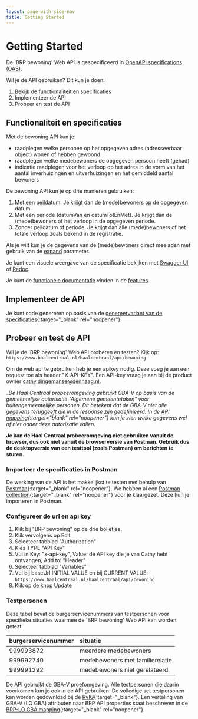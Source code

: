 ```yaml
---
layout: page-with-side-nav
title: Getting Started
---
```

# Getting Started

De 'BRP bewoning' Web API is gespecificeerd in [OpenAPI specifications (OAS)](https://swagger.io/specification/).

Wil je de API gebruiken? Dit kun je doen:

1. Bekijk de functionaliteit en specificaties
2. Implementeer de API
3. Probeer en test de API

## Functionaliteit en specificaties
Met de bewoning API kun je:
* raadplegen welke personen op het opgegeven adres (adresseerbaar object) wonen of hebben gewoond
* raadplegen welke medebewoners de opgegeven persoon heeft (gehad)
* indicatie raadplegen voor het verloop op het adres in de vorm van het aantal inverhuizingen en uitverhuizingen en het gemiddeld aantal bewoners

De bewoning API kun je op drie manieren gebruiken:
1. Met een peildatum. Je krijgt dan de (mede)bewoners op de opgegeven datum.
2. Met een periode (datumVan en datumTotEnMet). Je krijgt dan de (mede)bewoners of het verloop in de opgegeven periode.
3. Zonder peildatum of periode. Je krijgt dan alle (mede)bewoners of het totale verloop zoals bekend in de registratie.

Als je wilt kun je de gegevens van de (mede)bewoners direct meeladen met gebruik van de [expand](https://github.com/VNG-Realisatie/Haal-Centraal-common/blob/v1.1.0/features/expand.feature) parameter.

Je kunt een visuele weergave van de specificatie bekijken met [Swagger UI](https://vng-realisatie.github.io/Haal-Centraal-BRP-bewoning/swagger-ui) of [Redoc](https://vng-realisatie.github.io/Haal-Centraal-BRP-bewoning/redoc).

Je kunt de [functionele documentatie](./features) vinden in de [features](./features).

## Implementeer de API

Je kunt code genereren op basis van de [genereervariant van de specificaties](https://github.com/VNG-Realisatie/Haal-Centraal-BRP-bewoning/blob/master/specificatie/genereervariant/openapi.yaml){:target="_blank" rel="noopener"}.

## Probeer en test de API
Wil je de 'BRP bewoning' Web API proberen en testen? Kijk op: `https://www.haalcentraal.nl/haalcentraal/api/bewoning`

Om de web api te gebruiken heb je een apikey nodig. Deze voeg je aan een request toe als header "X-API-KEY". Een API-key vraag je aan bij de product owner [cathy.dingemanse@denhaag.nl](mailto:cathy.dingemanse@denhaag.nl).

__De Haal Centraal probeeromgeving gebruikt GBA-V op basis van de gemeentelijke autorisatie "Algemene gemeentetaken" voor buitengemeentelijke personen. Dit betekent dat de GBA-V niet alle gegevens teruggeeft die in de response zijn gedefinieerd. In de [API mapping](https://github.com/VNG-Realisatie/Haal-Centraal-BRP-bevragen/blob/master/docs/BRP-LO%20GBA%20mapping.xlsx?raw=true){:target="_blank" rel="noopener"} kun je zien welke gegevens wel of niet onder deze autorisatie vallen.__

__Je kan de Haal Centraal probeeromgeving niet gebruiken vanuit de browser, dus ook niet vanuit de browserversie van Postman. Gebruik dus de desktopversie van een testtool (zoals Postman) om berichten te sturen.__

### Importeer de specificaties in Postman

De werking van de API is het makkelijkst te testen met behulp van [Postman](https://www.getpostman.com/){:target="_blank" rel="noopener"}. We hebben al een [Postman collection](https://github.com/VNG-Realisatie/Haal-Centraal-BRP-bewoning/blob/master/test/BRP-Bewoning-postman-collection.json){:target="_blank" rel="noopener"} voor je klaargezet. Deze kun je importeren in Postman. 

### Configureer de url en api key

1. Klik bij "BRP bewoning" op de drie bolletjes.
2. Klik vervolgens op Edit
3. Selecteer tabblad "Authorization"
4. Kies TYPE "API Key"
5. Vul in Key: "x-api-key", Value: de API key die je van Cathy hebt ontvangen, Add to: "Header"
6. Selecteer tabblad "Variables"
7. Vul bij baseUrl INITIAL VALUE en bij CURRENT VALUE: `https://www.haalcentraal.nl/haalcentraal/api/bewoning`
8. Klik op de knop Update

### Testpersonen

Deze tabel bevat de burgerservicenummers van testpersonen voor specifieke situaties waarmee de 'BRP bewoning' Web API kan worden getest.

burgerservicenummer | situatie
---------------- | :-------  
999993872 | meerdere medebewoners
999992740 | medebewoners met familierelatie
999991292 | medebewoners niet gerelateerd

De API gebruikt de GBA-V proefomgeving. Alle testpersonen die daarin voorkomen kun je ook in de API gebruiken. De volledige set testpersonen kan worden gedownload bij de [RvIG](https://www.rvig.nl/documenten/richtlijnen/2018/09/20/testdataset-persoonslijsten-proefomgevingen-gba-v){:target="_blank"}.
Een vertaling van GBA-V (LO GBA) attributen naar BRP API properties staat beschreven in de [BRP-LO GBA mapping](https://github.com/VNG-Realisatie/Haal-Centraal-BRP-bevragen/blob/master/docs/BRP-LO%20GBA%20mapping.xlsx?raw=true){:target="_blank" rel="noopener"}.
